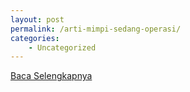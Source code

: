 ```yaml
---
layout: post
permalink: /arti-mimpi-sedang-operasi/
categories:
    - Uncategorized
---
```


[Baca Selengkapnya](/05)